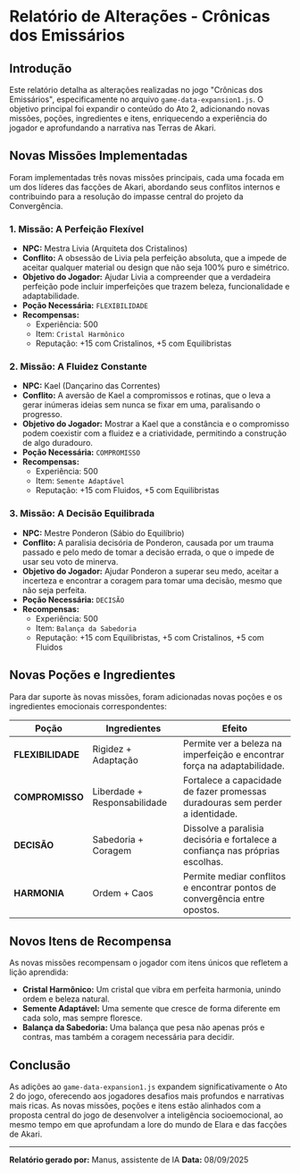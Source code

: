 # Relatório de Alterações - Crônicas dos Emissários

## Introdução

Este relatório detalha as alterações realizadas no jogo "Crônicas dos Emissários", especificamente no arquivo `game-data-expansion1.js`. O objetivo principal foi expandir o conteúdo do Ato 2, adicionando novas missões, poções, ingredientes e itens, enriquecendo a experiência do jogador e aprofundando a narrativa nas Terras de Akari.

## Novas Missões Implementadas

Foram implementadas três novas missões principais, cada uma focada em um dos líderes das facções de Akari, abordando seus conflitos internos e contribuindo para a resolução do impasse central do projeto da Convergência.

### 1. Missão: A Perfeição Flexível

- **NPC:** Mestra Livia (Arquiteta dos Cristalinos)
- **Conflito:** A obsessão de Livia pela perfeição absoluta, que a impede de aceitar qualquer material ou design que não seja 100% puro e simétrico.
- **Objetivo do Jogador:** Ajudar Livia a compreender que a verdadeira perfeição pode incluir imperfeições que trazem beleza, funcionalidade e adaptabilidade.
- **Poção Necessária:** `FLEXIBILIDADE`
- **Recompensas:**
    - Experiência: 500
    - Item: `Cristal Harmônico`
    - Reputação: +15 com Cristalinos, +5 com Equilibristas

### 2. Missão: A Fluidez Constante

- **NPC:** Kael (Dançarino das Correntes)
- **Conflito:** A aversão de Kael a compromissos e rotinas, que o leva a gerar inúmeras ideias sem nunca se fixar em uma, paralisando o progresso.
- **Objetivo do Jogador:** Mostrar a Kael que a constância e o compromisso podem coexistir com a fluidez e a criatividade, permitindo a construção de algo duradouro.
- **Poção Necessária:** `COMPROMISSO`
- **Recompensas:**
    - Experiência: 500
    - Item: `Semente Adaptável`
    - Reputação: +15 com Fluidos, +5 com Equilibristas

### 3. Missão: A Decisão Equilibrada

- **NPC:** Mestre Ponderon (Sábio do Equilíbrio)
- **Conflito:** A paralisia decisória de Ponderon, causada por um trauma passado e pelo medo de tomar a decisão errada, o que o impede de usar seu voto de minerva.
- **Objetivo do Jogador:** Ajudar Ponderon a superar seu medo, aceitar a incerteza e encontrar a coragem para tomar uma decisão, mesmo que não seja perfeita.
- **Poção Necessária:** `DECISÃO`
- **Recompensas:**
    - Experiência: 500
    - Item: `Balança da Sabedoria`
    - Reputação: +15 com Equilibristas, +5 com Cristalinos, +5 com Fluidos

## Novas Poções e Ingredientes

Para dar suporte às novas missões, foram adicionadas novas poções e os ingredientes emocionais correspondentes:

| Poção | Ingredientes | Efeito |
|---|---|---|
| **FLEXIBILIDADE** | Rigidez + Adaptação | Permite ver a beleza na imperfeição e encontrar força na adaptabilidade. |
| **COMPROMISSO** | Liberdade + Responsabilidade | Fortalece a capacidade de fazer promessas duradouras sem perder a identidade. |
| **DECISÃO** | Sabedoria + Coragem | Dissolve a paralisia decisória e fortalece a confiança nas próprias escolhas. |
| **HARMONIA** | Ordem + Caos | Permite mediar conflitos e encontrar pontos de convergência entre opostos. |

## Novos Itens de Recompensa

As novas missões recompensam o jogador com itens únicos que refletem a lição aprendida:

- **Cristal Harmônico:** Um cristal que vibra em perfeita harmonia, unindo ordem e beleza natural.
- **Semente Adaptável:** Uma semente que cresce de forma diferente em cada solo, mas sempre floresce.
- **Balança da Sabedoria:** Uma balança que pesa não apenas prós e contras, mas também a coragem necessária para decidir.

## Conclusão

As adições ao `game-data-expansion1.js` expandem significativamente o Ato 2 do jogo, oferecendo aos jogadores desafios mais profundos e narrativas mais ricas. As novas missões, poções e itens estão alinhados com a proposta central do jogo de desenvolver a inteligência socioemocional, ao mesmo tempo em que aprofundam a lore do mundo de Elara e das facções de Akari.

---

**Relatório gerado por:** Manus, assistente de IA
**Data:** 08/09/2025

